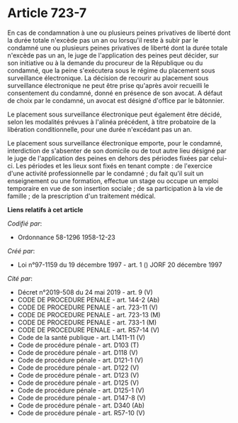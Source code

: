 # Article 723-7

En cas de condamnation à une ou plusieurs peines privatives de liberté dont la durée totale n'excède pas un an ou lorsqu'il
reste à subir par le condamné une ou plusieurs peines privatives de liberté dont la durée totale n'excède pas un an, le juge
de l'application des peines peut décider, sur son initiative ou à la demande du procureur de la République ou du condamné,
que la peine s'exécutera sous le régime du placement sous surveillance électronique. La décision de recourir au placement
sous surveillance électronique ne peut être prise qu'après avoir recueilli le consentement du condamné, donné en présence de
son avocat. A défaut de choix par le condamné, un avocat est désigné d'office par le bâtonnier.

Le placement sous surveillance électronique peut également être décidé, selon les modalités prévues à l'alinéa précédent, à
titre probatoire de la libération conditionnelle, pour une durée n'excédant pas un an.

Le placement sous surveillance électronique emporte, pour le condamné, interdiction de s'absenter de son domicile ou de tout
autre lieu désigné par le juge de l'application des peines en dehors des périodes fixées par celui-ci. Les périodes et les
lieux sont fixés en tenant compte : de l'exercice d'une activité professionnelle par le condamné ; du fait qu'il suit un
enseignement ou une formation, effectue un stage ou occupe un emploi temporaire en vue de son insertion sociale ; de sa
participation à la vie de famille ; de la prescription d'un traitement médical.

**Liens relatifs à cet article**

_Codifié par_:

  - Ordonnance 58-1296 1958-12-23

_Créé par_:

  - Loi n°97-1159 du 19 décembre 1997 - art. 1 () JORF 20 décembre 1997

_Cité par_:

  - Décret n°2019-508 du 24 mai 2019 - art. 9 (V)
  - CODE DE PROCEDURE PENALE - art. 144-2 (Ab)
  - CODE DE PROCEDURE PENALE - art. 723-11 (V)
  - CODE DE PROCEDURE PENALE - art. 723-13 (M)
  - CODE DE PROCEDURE PENALE - art. 733-1 (M)
  - CODE DE PROCEDURE PENALE - art. R57-14 (V)
  - Code de la santé publique - art. L1411-11 (V)
  - Code de procédure pénale - art. D103 (T)
  - Code de procédure pénale - art. D118 (V)
  - Code de procédure pénale - art. D121-1 (V)
  - Code de procédure pénale - art. D122 (V)
  - Code de procédure pénale - art. D123 (V)
  - Code de procédure pénale - art. D125 (V)
  - Code de procédure pénale - art. D125-1 (V)
  - Code de procédure pénale - art. D147-8 (V)
  - Code de procédure pénale - art. D340 (Ab)
  - Code de procédure pénale - art. R57-10 (V)
